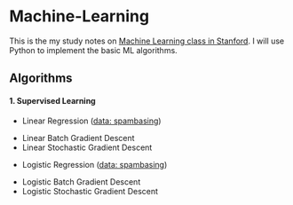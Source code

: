# Machine-Learning

This is the my study notes on [Machine Learning class in Stanford](http://cs229.stanford.edu/). I will use Python to implement the basic ML algorithms.

## Algorithms

#### 1. Supervised Learning
* Linear Regression ([data: spambasing](http://archive.ics.uci.edu/ml/datasets/Spambase))
- Linear Batch Gradient Descent
- Linear Stochastic Gradient Descent

* Logistic Regression ([data: spambasing](http://archive.ics.uci.edu/ml/datasets/Spambase))
- Logistic Batch Gradient Descent
- Logistic Stochastic Gradient Descent
